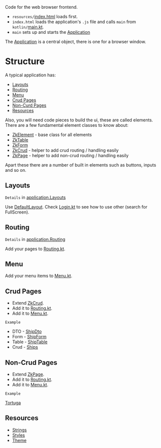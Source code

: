 Code for the web browser frontend.

* `resources/`[index.html](resources/index.html) loads first.
* `index.html` loads the application's `.js` file and calls `main` from `kotlin/`[main.kt](kotlin/main.kt).
* `main` sets up and starts
  the [Application](../../../core/src/jsMain/kotlin/zakadabar/stack/frontend/application/Application.kt)

The [Application](../../../core/src/jsMain/kotlin/zakadabar/stack/frontend/application/Application.kt) is a central object, there is one for a browser window.

# Structure

A typical application has:

* [Layouts](#Layouts)
* [Routing](#Routing)
* [Menu](#Menu)
* [Crud Pages](#Crud-Pages)
* [Non-Curd Pages](#Non-Crud-Pages)
* [Resources](#Resources)

Also, you will need code pieces to build the ui, these are called elements. There are a few fundamental element classes to know about:

* [ZkElement](../../../core/src/jsMain/kotlin/zakadabar/stack/frontend/elements/README.md#ZkElement) - base class for
  all elements
* [ZkTable](../../../../core/src/jsMain/kotlin/zakadabar/stack/frontend/builtin/table)
* [ZkForm](../../../../core/src/jsMain/kotlin/zakadabar/stack/frontend/builtin/table)
* [ZkCrud](../../../core/src/jsMain/kotlin/zakadabar/stack/frontend/elements/README.md#ZkCrud) - helper to add crud
  routing / handling easily
* [ZkPage](../../../core/src/jsMain/kotlin/zakadabar/stack/frontend/elements/README.md#ZkPage) - helper to add non-crud
  routing / handling easily

Apart these there are a number of built in elements such as buttons, inputs and so on.

## Layouts

`Details`
in [application.Layouts](../../../core/src/jsMain/kotlin/zakadabar/stack/frontend/application/README.md#Layouts)

Use [DefaultLayout](kotlin/zakadabar/demo/frontend/DefaultLayout.kt).
Check [Login.kt](kotlin/zakadabar/demo/frontend/pages/misc/Login.kt)
to see how to use other (search for FullScreen).

## Routing

`Details`
in [application.Routing](../../../core/src/jsMain/kotlin/zakadabar/stack/frontend/application/README.md#Routing)

Add your pages to [Routing.kt](kotlin/zakadabar/demo/frontend/Routing.kt).

## Menu

Add your menu items to [Menu.kt](./kotlin/zakadabar/demo/frontend/Menu.kt).

## Crud Pages

* Extend [ZkCrud](../../../core/src/jsMain/kotlin/zakadabar/stack/frontend/builtin/pages/ZkCrud.kt).
* Add it to [Routing.kt](kotlin/zakadabar/demo/frontend/Routing.kt).
* Add it to [Menu.kt](./kotlin/zakadabar/demo/frontend/Menu.kt).

`Example`

* DTO - [ShipDto](../commonMain/kotlin/zakadabar/demo/data/ship/ShipDto.kt)
* Form - [ShipForm](./kotlin/zakadabar/demo/frontend/pages/ship/ShipForm.kt)
* Table - [ShipTable](./kotlin/zakadabar/demo/frontend/pages/ship/ShipTable.kt)
* Crud - [Ships](kotlin/zakadabar/demo/frontend/pages/ship/Ships.kt)

## Non-Crud Pages

* Extend [ZkPage](../../../../core/src/jsMain/kotlin/zakadabar/stack/frontend/builtin/pages/ZkPage.kt).
* Add it to [Routing.kt](kotlin/zakadabar/demo/frontend/Routing.kt).
* Add it to [Menu.kt](./kotlin/zakadabar/demo/frontend/Menu.kt).

`Example`

[Tortuga](./kotlin/zakadabar/demo/frontend/pages/port/Tortuga.kt)

## Resources

* [Strings](./kotlin/zakadabar/demo/frontend/resources/demo.kt)
* [Styles](./kotlin/zakadabar/demo/frontend/resources/Styles.kt)
* [Theme](./kotlin/zakadabar/demo/frontend/resources/Theme.kt)